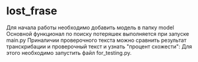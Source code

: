 ﻿# lost_frase
Для начала работы необходимо добавить модель в папку model
Основной функционал по поиску потеряшек выполняется при запуске main.py
Приналичии проверочного текста можно сравнить результат транскрибации и проверочный текст и узнать "процент схожести": Для этого необходимо запустить файл for_testing.py.

